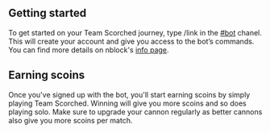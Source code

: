 ---
---

## Getting started

To get started on your Team Scorched journey, type /link in the [#bot](https://discord.com/channels/885424375321464893/885434418733391912) chanel. This will create your account and give you access to the bot’s commands. You can find more details on nblock's [info page](https://scorched.nblock.dev/).

## Earning scoins

Once you've signed up with the bot, you'll start earning scoins by simply playing Team Scorched. Winning will give you more scoins and so does playing solo. Make sure to upgrade your cannon regularly as better cannons also give you more scoins per match.
